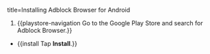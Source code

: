 title=Installing Adblock Browser for Android

1. {{playstore-navigation Go to the Google Play Store and search for Adblock Browser.}}
* {{install Tap <strong>Install</strong>.}}

